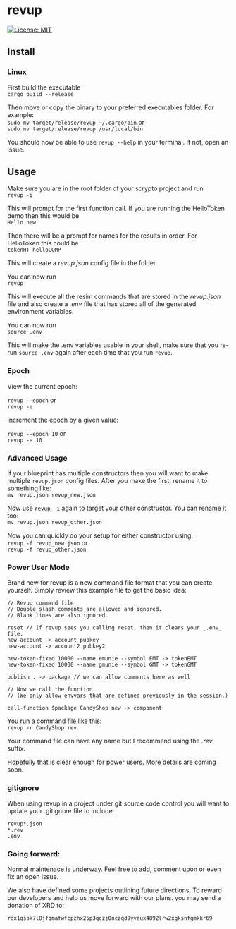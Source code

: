 # revup

[![License: MIT](https://img.shields.io/badge/License-MIT-yellow.svg)](https://opensource.org/licenses/MIT)

## Install

### Linux

First build the executable\
`cargo build --release`

Then move or copy the binary to your preferred executables folder. For example:\
`sudo mv target/release/revup ~/.cargo/bin` or\
`sudo mv target/release/revup /usr/local/bin`

You should now be able to use `revup --help` in your terminal. If not, open an issue.

## Usage

Make sure you are in the root folder of your scrypto project and run\
`revup -i`

This will prompt for the first function call. If you are running the HelloToken demo then this would be\
`Hello new`

Then there will be a prompt for names for the results in order. For HelloToken this could be\
`tokenHT helloCOMP`

This will create a _revup.json_ config file in the folder.

You can now run\
`revup`

This will execute all the resim commands that are stored in the _revup.json_ file
and also create a _.env_ file that has stored all of the generated environment variables.

You can now run\
`source .env`

This will make the .env variables usable in your shell, make sure that you re-run
`source .env` again after each time that you run `revup`.

### Epoch

View the current epoch:

`revup --epoch` or\
`revup -e`

Increment the epoch by a given value:

`revup --epoch 10` or\
`revup -e 10`

### Advanced Usage

If your blueprint has multiple constructors then you will want to make multiple `revup.json` config files.
After you make the first, rename it to something like:\
`mv revup.json revup_new.json`

Now use `revup -i` again to target your other constructor. You can rename it too:\
`mv revup.json revup_other.json`

Now you can quickly do your setup for either constructor using:\
`revup -f revup_new.json` or\
`revup -f revup_other.json`

### Power User Mode

Brand new for revup is a new command file format that you can create yourself. Simply review this example file to get the basic idea:

```
// Revup command file
// Double slash comments are allowed and ignored.
// Blank lines are also ignored.

reset // If revup sees you calling reset, then it clears your _.env_ file.
new-account -> account pubkey
new-account -> account2 pubkey2

new-token-fixed 10000 --name emunie --symbol EMT -> tokenEMT
new-token-fixed 10000 --name gmunie --symbol GMT -> tokenGMT

publish . -> package // we can allow comments here as well

// Now we call the function.
// (We only allow envvars that are defined previously in the session.)

call-function $package CandyShop new -> component
```

You run a command file like this:\
`revup -r CandyShop.rev`

Your command file can have any name but I recommend using the _.rev_ suffix.

Hopefully that is clear enough for power users. More details are coming soon.

### gitignore

When using revup in a project under git source code control you will want to update your .gitignore file
to include:

```
revup*.json
*.rev
.env
```

### Going forward:

Normal maintenace is underway. Feel free to add, comment upon or even fix an open issue.

We also have defined some projects outlining future directions. To reward our developers and
help us move forward with our plans. you may send a donation of XRD to:

```
rdx1qspk7l8jfqmafwfcpzhx25p3qczj0nczqd9yvaux4892lrw2xgksnfgmkkr69
```
